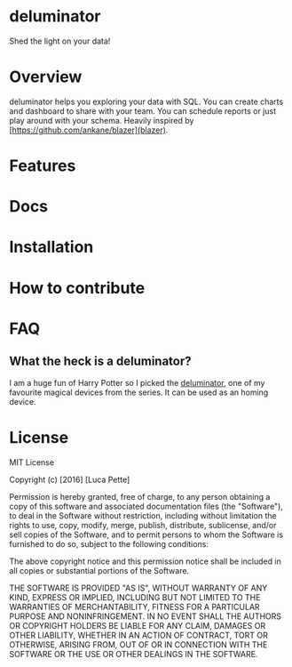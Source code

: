 # deluminator

Shed the light on your data!

# Overview

deluminator helps you exploring your data with SQL. You can create charts and
dashboard to share with your team. You can schedule reports or just play
around with your schema. Heavily inspired by
[https://github.com/ankane/blazer](blazer).

# Features

# Docs

# Installation

# How to contribute

# FAQ

## What the heck is a deluminator?

I am a huge fun of Harry Potter so I picked the
[deluminator](https://en.wikipedia.org/wiki/Magical_objects_in_Harry_Potter#Deluminator_.28Put-Outer.29),
one of my favourite magical devices from the series. It can be used as an
homing device.

# License

MIT License

Copyright (c) [2016] [Luca Pette]

Permission is hereby granted, free of charge, to any person obtaining a copy
of this software and associated documentation files (the "Software"), to deal
in the Software without restriction, including without limitation the rights
to use, copy, modify, merge, publish, distribute, sublicense, and/or sell
copies of the Software, and to permit persons to whom the Software is
furnished to do so, subject to the following conditions:

The above copyright notice and this permission notice shall be included in all
copies or substantial portions of the Software.

THE SOFTWARE IS PROVIDED "AS IS", WITHOUT WARRANTY OF ANY KIND, EXPRESS OR
IMPLIED, INCLUDING BUT NOT LIMITED TO THE WARRANTIES OF MERCHANTABILITY,
FITNESS FOR A PARTICULAR PURPOSE AND NONINFRINGEMENT. IN NO EVENT SHALL THE
AUTHORS OR COPYRIGHT HOLDERS BE LIABLE FOR ANY CLAIM, DAMAGES OR OTHER
LIABILITY, WHETHER IN AN ACTION OF CONTRACT, TORT OR OTHERWISE, ARISING FROM,
OUT OF OR IN CONNECTION WITH THE SOFTWARE OR THE USE OR OTHER DEALINGS IN THE
SOFTWARE.
